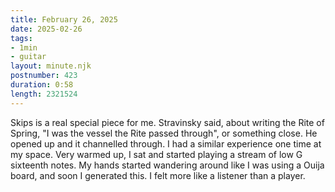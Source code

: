 ```yaml
---
title: February 26, 2025
date: 2025-02-26
tags:
- 1min
- guitar
layout: minute.njk
postnumber: 423
duration: 0:58
length: 2321524
---
```

Skips is a real special piece for me. Stravinsky said, about writing the Rite of Spring, "I was the vessel the Rite passed through", or something close. He opened up and it channelled through. I had a similar experience one time at my space. Very warmed up, I sat and started playing a stream of low G sixteenth notes. My hands started wandering around like I was using a Ouija board, and soon I generated this. I felt more like a listener than a player.  